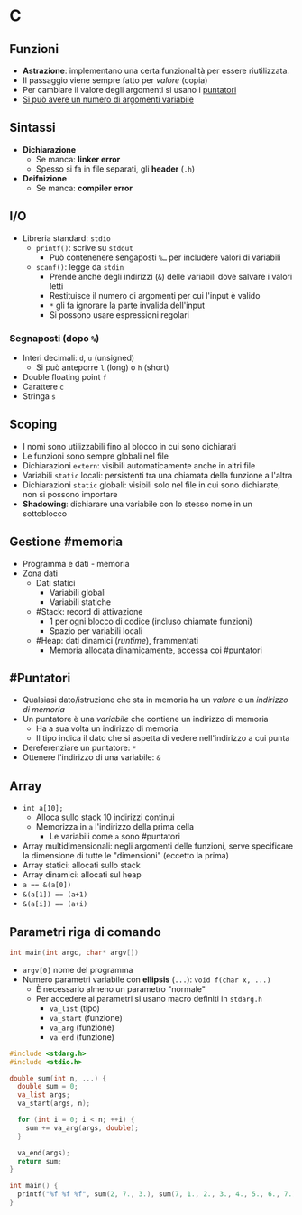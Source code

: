 # C

## Funzioni

- **Astrazione**: implementano una certa funzionalità per essere riutilizzata.
- Il passaggio viene sempre fatto per *valore* (copia)
- Per cambiare il valore degli argomenti si usano i [puntatori](#puntatori)
- [Si può avere un numero di argomenti variabile](#parametri-riga-di-comando)

## Sintassi

- **Dichiarazione**
    - Se manca: **linker error**
    - Spesso si fa in file separati, gli **header** (`.h`)
- **Deifnizione**
    - Se manca: **compiler error**

## I/O

- Libreria standard: `stdio`
    - `printf()`: scrive su `stdout`
        - Può contenenere sengaposti `%…` per includere valori di variabili
    - `scanf()`: legge da `stdin`
        - Prende anche degli indirizzi (`&`) delle variabili dove salvare i valori letti
        - Restituisce il numero di argomenti per cui l'input è valido
        - `*` gli fa ignorare la parte invalida dell'input
        - Si possono usare espressioni regolari

### Segnaposti (dopo `%`)

- Interi decimali: `d`, `u` (unsigned)
    - Si può anteporre `l` (long) o `h` (short)
- Double floating point `f`
- Carattere `c`
- Stringa `s`

## Scoping

- I nomi sono utilizzabili fino al blocco in cui sono dichiarati
- Le funzioni sono sempre globali nel file
- Dichiarazioni `extern`: visibili automaticamente anche in altri file
- Variabili `static` locali: persistenti tra una chiamata della funzione a l'altra
- Dichiarazioni `static` globali: visibili solo nel file in cui sono dichiarate, non si possono importare
- **Shadowing**: dichiarare una variabile con lo stesso nome in un sottoblocco

## Gestione #memoria

- Programma e dati - memoria
- Zona dati
    - Dati statici
        - Variabili globali
        - Variabili statiche
    - #Stack: record di attivazione
        - 1 per ogni blocco di codice (incluso chiamate funzioni)
        - Spazio per variabili locali
    - #Heap: dati dinamici (*runtime*), frammentati
        - Memoria allocata dinamicamente, accessa coi #puntatori

## #Puntatori

- Qualsiasi dato/istruzione che sta in memoria ha un *valore* e un *indirizzo di memoria*
- Un puntatore è una *variabile* che contiene un indirizzo di memoria
    - Ha a sua volta un indirizzo di memoria
    - Il tipo indica il dato che si aspetta di vedere nell'indirizzo a cui punta
- Dereferenziare un puntatore: `*`
- Ottenere l'indirizzo di una variabile: `&`

## Array

- `int a[10];`
    - Alloca sullo stack 10 indirizzi continui
    - Memorizza in `a` l'indirizzo della prima cella
        - Le variabili come `a` sono #puntatori
- Array multidimensionali: negli argomenti delle funzioni, serve specificare la dimensione di tutte le "dimensioni" (eccetto la prima)
- Array statici: allocati sullo stack
- Array dinamici: allocati sul heap
- `a == &(a[0])`
- `&(a[1]) == (a+1)`
- `&(a[i]) == (a+i)`

## Parametri riga di comando

```c
int main(int argc, char* argv[])
```

- `argv[0]` nome del programma
- Numero parametri variabile con **ellipsis** (`...`): `void f(char x, ...)`
    - È necessario almeno un parametro "normale"
    - Per accedere ai parametri si usano macro definiti in `stdarg.h`
        - `va_list` (tipo)
        - `va_start` (funzione)
        - `va_arg` (funzione)
        - `va end` (funzione)

```c
#include <stdarg.h>
#include <stdio.h>

double sum(int n, ...) {
  double sum = 0;
  va_list args;
  va_start(args, n);

  for (int i = 0; i < n; ++i) {
    sum += va_arg(args, double);
  }

  va_end(args);
  return sum;
}

int main() {
  printf("%f %f %f", sum(2, 7., 3.), sum(7, 1., 2., 3., 4., 5., 6., 7.), sum(0));
}
```
